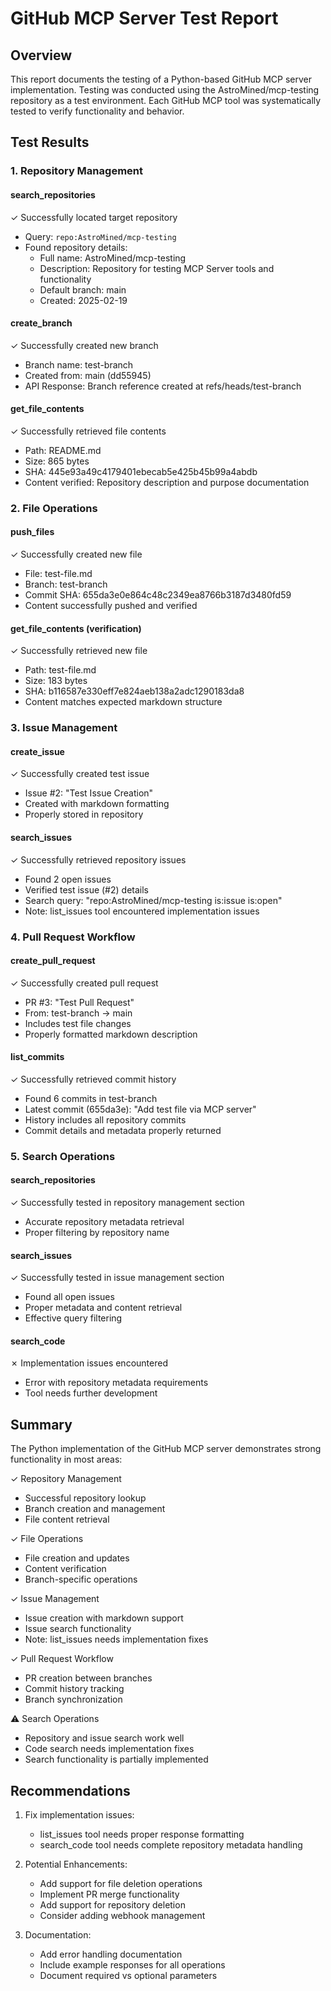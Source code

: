 # GitHub MCP Server Test Report

## Overview
This report documents the testing of a Python-based GitHub MCP server implementation. Testing was conducted using the AstroMined/mcp-testing repository as a test environment. Each GitHub MCP tool was systematically tested to verify functionality and behavior.

## Test Results

### 1. Repository Management
#### search_repositories
✓ Successfully located target repository
- Query: `repo:AstroMined/mcp-testing`
- Found repository details:
  - Full name: AstroMined/mcp-testing
  - Description: Repository for testing MCP Server tools and functionality
  - Default branch: main
  - Created: 2025-02-19

#### create_branch
✓ Successfully created new branch
- Branch name: test-branch
- Created from: main (dd55945)
- API Response: Branch reference created at refs/heads/test-branch

#### get_file_contents
✓ Successfully retrieved file contents
- Path: README.md
- Size: 865 bytes
- SHA: 445e93a49c4179401ebecab5e425b45b99a4abdb
- Content verified: Repository description and purpose documentation

### 2. File Operations
#### push_files
✓ Successfully created new file
- File: test-file.md
- Branch: test-branch
- Commit SHA: 655da3e0e864c48c2349ea8766b3187d3480fd59
- Content successfully pushed and verified

#### get_file_contents (verification)
✓ Successfully retrieved new file
- Path: test-file.md
- Size: 183 bytes
- SHA: b116587e330eff7e824aeb138a2adc1290183da8
- Content matches expected markdown structure

### 3. Issue Management
#### create_issue
✓ Successfully created test issue
- Issue #2: "Test Issue Creation"
- Created with markdown formatting
- Properly stored in repository

#### search_issues
✓ Successfully retrieved repository issues
- Found 2 open issues
- Verified test issue (#2) details
- Search query: "repo:AstroMined/mcp-testing is:issue is:open"
- Note: list_issues tool encountered implementation issues

### 4. Pull Request Workflow
#### create_pull_request
✓ Successfully created pull request
- PR #3: "Test Pull Request"
- From: test-branch → main
- Includes test file changes
- Properly formatted markdown description

#### list_commits
✓ Successfully retrieved commit history
- Found 6 commits in test-branch
- Latest commit (655da3e): "Add test file via MCP server"
- History includes all repository commits
- Commit details and metadata properly returned

### 5. Search Operations
#### search_repositories
✓ Successfully tested in repository management section
- Accurate repository metadata retrieval
- Proper filtering by repository name

#### search_issues
✓ Successfully tested in issue management section
- Found all open issues
- Proper metadata and content retrieval
- Effective query filtering

#### search_code
✗ Implementation issues encountered
- Error with repository metadata requirements
- Tool needs further development

## Summary
The Python implementation of the GitHub MCP server demonstrates strong functionality in most areas:

✓ Repository Management
- Successful repository lookup
- Branch creation and management
- File content retrieval

✓ File Operations
- File creation and updates
- Content verification
- Branch-specific operations

✓ Issue Management
- Issue creation with markdown support
- Issue search functionality
- Note: list_issues needs implementation fixes

✓ Pull Request Workflow
- PR creation between branches
- Commit history tracking
- Branch synchronization

⚠ Search Operations
- Repository and issue search work well
- Code search needs implementation fixes
- Search functionality is partially implemented

## Recommendations
1. Fix implementation issues:
   - list_issues tool needs proper response formatting
   - search_code tool needs complete repository metadata handling

2. Potential Enhancements:
   - Add support for file deletion operations
   - Implement PR merge functionality
   - Add support for repository deletion
   - Consider adding webhook management

3. Documentation:
   - Add error handling documentation
   - Include example responses for all operations
   - Document required vs optional parameters

